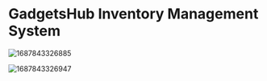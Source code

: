 # GadgetsHub Inventory Management System
![1687843326885](https://github.com/geethdev/GadgetsHub-Inventory-Management-System/assets/75660243/9251901b-f8b7-4562-9d05-52d6e2ac3151)

![1687843326947](https://github.com/geethdev/GadgetsHub-Inventory-Management-System/assets/75660243/a260f5ea-670a-41ef-b696-4e9ec62ba7c1)

